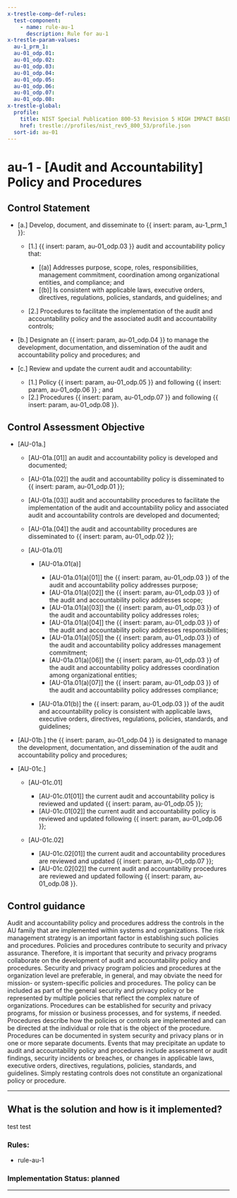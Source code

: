 ```yaml
---
x-trestle-comp-def-rules:
  test-component:
    - name: rule-au-1
      description: Rule for au-1
x-trestle-param-values:
  au-1_prm_1:
  au-01_odp.01:
  au-01_odp.02:
  au-01_odp.03:
  au-01_odp.04:
  au-01_odp.05:
  au-01_odp.06:
  au-01_odp.07:
  au-01_odp.08:
x-trestle-global:
  profile:
    title: NIST Special Publication 800-53 Revision 5 HIGH IMPACT BASELINE
    href: trestle://profiles/nist_rev5_800_53/profile.json
  sort-id: au-01
---
```


# au-1 - \[Audit and Accountability\] Policy and Procedures

## Control Statement

- \[a.\] Develop, document, and disseminate to {{ insert: param, au-1_prm_1 }}:

  - \[1.\] {{ insert: param, au-01_odp.03 }} audit and accountability policy that:

    - \[(a)\] Addresses purpose, scope, roles, responsibilities, management commitment, coordination among organizational entities, and compliance; and
    - \[(b)\] Is consistent with applicable laws, executive orders, directives, regulations, policies, standards, and guidelines; and

  - \[2.\] Procedures to facilitate the implementation of the audit and accountability policy and the associated audit and accountability controls;

- \[b.\] Designate an {{ insert: param, au-01_odp.04 }} to manage the development, documentation, and dissemination of the audit and accountability policy and procedures; and

- \[c.\] Review and update the current audit and accountability:

  - \[1.\] Policy {{ insert: param, au-01_odp.05 }} and following {{ insert: param, au-01_odp.06 }} ; and
  - \[2.\] Procedures {{ insert: param, au-01_odp.07 }} and following {{ insert: param, au-01_odp.08 }}.

## Control Assessment Objective

- \[AU-01a.\]

  - \[AU-01a.[01]\] an audit and accountability policy is developed and documented;
  - \[AU-01a.[02]\] the audit and accountability policy is disseminated to {{ insert: param, au-01_odp.01 }};
  - \[AU-01a.[03]\] audit and accountability procedures to facilitate the implementation of the audit and accountability policy and associated audit and accountability controls are developed and documented;
  - \[AU-01a.[04]\] the audit and accountability procedures are disseminated to {{ insert: param, au-01_odp.02 }};
  - \[AU-01a.01\]

    - \[AU-01a.01(a)\]

      - \[AU-01a.01(a)[01]\] the {{ insert: param, au-01_odp.03 }} of the audit and accountability policy addresses purpose;
      - \[AU-01a.01(a)[02]\] the {{ insert: param, au-01_odp.03 }} of the audit and accountability policy addresses scope;
      - \[AU-01a.01(a)[03]\] the {{ insert: param, au-01_odp.03 }} of the audit and accountability policy addresses roles;
      - \[AU-01a.01(a)[04]\] the {{ insert: param, au-01_odp.03 }} of the audit and accountability policy addresses responsibilities;
      - \[AU-01a.01(a)[05]\] the {{ insert: param, au-01_odp.03 }} of the audit and accountability policy addresses management commitment;
      - \[AU-01a.01(a)[06]\] the {{ insert: param, au-01_odp.03 }} of the audit and accountability policy addresses coordination among organizational entities;
      - \[AU-01a.01(a)[07]\] the {{ insert: param, au-01_odp.03 }} of the audit and accountability policy addresses compliance;

    - \[AU-01a.01(b)\] the {{ insert: param, au-01_odp.03 }} of the audit and accountability policy is consistent with applicable laws, executive orders, directives, regulations, policies, standards, and guidelines;

- \[AU-01b.\] the {{ insert: param, au-01_odp.04 }} is designated to manage the development, documentation, and dissemination of the audit and accountability policy and procedures;

- \[AU-01c.\]

  - \[AU-01c.01\]

    - \[AU-01c.01[01]\] the current audit and accountability policy is reviewed and updated {{ insert: param, au-01_odp.05 }};
    - \[AU-01c.01[02]\] the current audit and accountability policy is reviewed and updated following {{ insert: param, au-01_odp.06 }};

  - \[AU-01c.02\]

    - \[AU-01c.02[01]\] the current audit and accountability procedures are reviewed and updated {{ insert: param, au-01_odp.07 }};
    - \[AU-01c.02[02]\] the current audit and accountability procedures are reviewed and updated following {{ insert: param, au-01_odp.08 }}.

## Control guidance

Audit and accountability policy and procedures address the controls in the AU family that are implemented within systems and organizations. The risk management strategy is an important factor in establishing such policies and procedures. Policies and procedures contribute to security and privacy assurance. Therefore, it is important that security and privacy programs collaborate on the development of audit and accountability policy and procedures. Security and privacy program policies and procedures at the organization level are preferable, in general, and may obviate the need for mission- or system-specific policies and procedures. The policy can be included as part of the general security and privacy policy or be represented by multiple policies that reflect the complex nature of organizations. Procedures can be established for security and privacy programs, for mission or business processes, and for systems, if needed. Procedures describe how the policies or controls are implemented and can be directed at the individual or role that is the object of the procedure. Procedures can be documented in system security and privacy plans or in one or more separate documents. Events that may precipitate an update to audit and accountability policy and procedures include assessment or audit findings, security incidents or breaches, or changes in applicable laws, executive orders, directives, regulations, policies, standards, and guidelines. Simply restating controls does not constitute an organizational policy or procedure.

______________________________________________________________________

## What is the solution and how is it implemented?

<!-- For implementation status enter one of: implemented, partial, planned, alternative, not-applicable -->

<!-- Note that the list of rules under ### Rules: is read-only and changes will not be captured after assembly to JSON -->

test test

### Rules:

  - rule-au-1

### Implementation Status: planned

______________________________________________________________________
